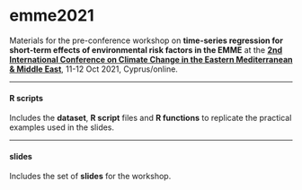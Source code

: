 # emme2021
Materials for the pre-conference workshop on **time-series regression for short-term effects of environmental risk factors in the EMME** at the **<a href="https://climatechange2021.org" target="_blank">2nd International Conference on Climate Change in the Eastern Mediterranean & Middle East</a>**, 11-12 Oct 2021, Cyprus/online. 

---

#### R scripts

Includes the **dataset**, **R script** files and **R functions** to replicate the practical examples used in the slides.
   
---

#### slides

Includes the set of **slides** for the workshop.
